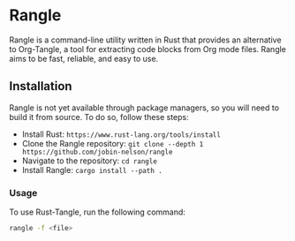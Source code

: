 # Rangle

Rangle is a command-line utility written in Rust that provides an alternative to Org-Tangle, a tool for extracting code blocks from Org mode files. Rangle aims to be fast, reliable, and easy to use.

## Installation

Rangle is not yet available through package managers, so you will need to build it from source. To do so, follow these steps:

- Install Rust: `https://www.rust-lang.org/tools/install`
- Clone the Rangle repository: `git clone --depth 1 https://github.com/jobin-nelson/rangle`
- Navigate to the repository: `cd rangle`
- Install Rangle: `cargo install --path .`

### Usage

To use Rust-Tangle, run the following command:

```bash
rangle -f <file>
```
